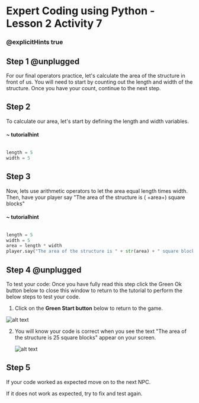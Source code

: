 # Expert Coding using Python - Lesson 2 Activity 7
### @explicitHints true

## Step 1 @unplugged

For our final operators practice, let's calculate the area of the structure in front of us. You will need to start by counting out the length and width of the structure. Once you have your count, continue to the next step.
 
## Step 2

To calculate our area, let's start by defining the length and width variables.

#### ~ tutorialhint
```python

length = 5
width = 5

```
## Step 3

Now, lets use arithmetic operators to let the area equal length times width. Then, have your player say "The area of the structure is ( +area+) square blocks"

#### ~ tutorialhint
```python

length = 5
width = 5
area = length * width
player.say("The area of the structure is " + str(area) + " square blocks.")

```

## Step 4 @unplugged

To test your code:
Once you have fully read this step click the Green Ok button below to close this window to return to the tutorial to perform the below steps to test your code.

1. Click on the **Green Start button** below to return to the game.

  

![alt text](https://expertjs.codingcredentials.com/Lesson1/1.1/1.JPG?raw=true  "Start")

  

2. You will know your code is correct when you see the text "The area of the structure is 25 square blocks" appear on your screen.

   ![alt text](https://expertjs.codingcredentials.com/Lesson1/2.1/2.7.png?raw=true "Code")
  
  

## Step 5

If your code worked as expected move on to the next NPC. 
  
If it does not work as expected, try to fix and test again.
